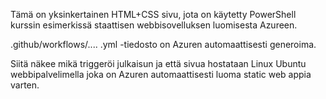Tämä on yksinkertainen HTML+CSS sivu, jota on käytetty PowerShell kurssin esimerkissä staattisen webbisovelluksen
luomisesta Azureen.

.github/workflows/.... .yml -tiedosto on Azuren automaattisesti generoima.

Siitä näkee mikä triggeröi julkaisun ja että sivua hostataan Linux Ubuntu webbipalvelimella joka
on Azuren automaattisesti luoma static web appia varten.

